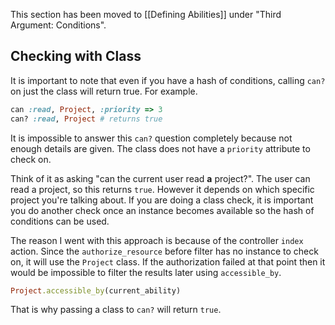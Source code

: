 This section has been moved to [[Defining Abilities]] under "Third Argument: Conditions".

## Checking with Class

It is important to note that even if you have a hash of conditions, calling `can?` on just the class will return true. For example.

```ruby
can :read, Project, :priority => 3
can? :read, Project # returns true
```

It is impossible to answer this `can?` question completely because not enough details are given. The class does not have a `priority` attribute to check on.

Think of it as asking "can the current user read **a** project?". The user can read a project, so this returns `true`. However it depends on which specific project you're talking about. If you are doing a class check, it is important you do another check once an instance becomes available so the hash of conditions can be used.

The reason I went with this approach is because of the controller `index` action. Since the `authorize_resource` before filter has no instance to check on, it will use the `Project` class. If the authorization failed at that point then it would be impossible to filter the results later using `accessible_by`.

```ruby
Project.accessible_by(current_ability)
```

That is why passing a class to `can?` will return `true`.